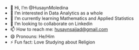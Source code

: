 - 👋 Hi, I’m @HusaynMoledina
- 👀 I’m interested in Data Analytics as a whole
- 🌱 I’m currently learning Mathematics and Applied Statistics
- 💞️ I’m looking to collaborate on Linkedin
- 📫 How to reach me: husaynsajjad@gmail.com
- 😄 Pronouns: He/Him
- ⚡ Fun fact: Love Studying about Religion

<!---
HusaynMoledina/HusaynMoledina is a ✨ special ✨ repository because its `README.md` (this file) appears on your GitHub profile.
You can click the Preview link to take a look at your changes.
--->
